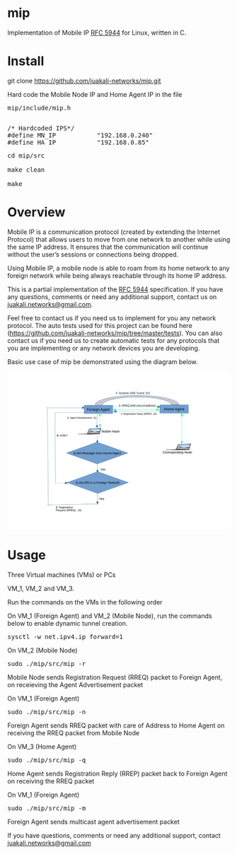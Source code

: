 # mip

Implementation of Mobile IP [RFC 5944](https://datatracker.ietf.org/doc/html/rfc5944) for Linux, written in C.

# Install
git clone https://github.com/juakali-networks/mip.git

Hard code the Mobile Node IP and Home Agent IP in the file <pre>mip/include/mip.h</pre>
<pre> 
/* Hardcoded IPS*/
#define MN_IP           "192.168.0.240"  
#define HA_IP           "192.168.0.85"
</pre>

<pre>cd mip/src

make clean

make</pre>

# Overview
Mobile IP is a communication protocol (created by extending the Internet Protocol) that allows users to move from one network to another while using the same IP address. It ensures that the communication will continue without the user’s sessions or connections being dropped. 

Using Mobile IP, a mobile node is able to roam from its home network to any foreign network while being always reachable through its home IP address.


This is a partial implementation of the [RFC 5944](https://datatracker.ietf.org/doc/html/rfc5944) specification. If you have any questions, comments or need any additional support, contact us on juakali.networks@gmail.com. 

Feel free to contact us if you need us to implement for you any network protocol. The auto tests used for this project can be found here (https://github.com/juakali-networks/mip/tree/master/tests). You can also contact us if you need us to create automatic tests for any protocols that you are implementing or any network devices you are developing. 


Basic use case of mip be demonstrated using the diagram below.

![Basic use case](https://github.com/juakali-networks/mip/blob/master/doc/drawing.png)


# Usage
Three Virtual machines (VMs) or PCs

VM_1, VM_2 and VM_3.

Run the commands on the VMs in the following order

On VM_1 (Foreign Agent) and VM_2 (Mobile Node), run the commands below to enable dynamic tunnel creation.

<pre>sysctl -w net.ipv4.ip_forward=1</pre>



On VM_2 (Mobile Node)

<pre>sudo ./mip/src/mip -r </pre>

Mobile Node sends Registration Request (RREQ) packet to Foreign Agent, on receieving the Agent Advertisement packet

On VM_1 (Foreign Agent)

<pre>sudo ./mip/src/mip -n </pre>

Foreign Agent sends RREQ packet with care of Address to Home Agent on receiving the RREQ packet from Mobile Node

On VM_3 (Home Agent)

<pre>sudo ./mip/src/mip -q </pre>

Home Agent sends Registration Reply (RREP) packet back to Foreign Agent on receiving the RREQ packet

On VM_1 (Foreign Agent)

<pre>sudo ./mip/src/mip -m </pre>

Foreign Agent sends multicast agent advertisement packet


If you have questions, comments or need any additional support, contact juakali.networks@gmail.com


